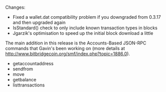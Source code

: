 Changes:
* Fixed a wallet.dat compatibility problem if you downgraded from 0.3.17 and then upgraded again
* IsStandard() check to only include known transaction types in blocks
* Jgarzik's optimisation to speed up the initial block download a little

The main addition in this release is the Accounts-Based JSON-RPC commands that Gavin's been working on (more details at http://www.bitbridgecoin.org/smf/index.php?topic=1886.0).  
* getaccountaddress
* sendfrom
* move
* getbalance
* listtransactions
